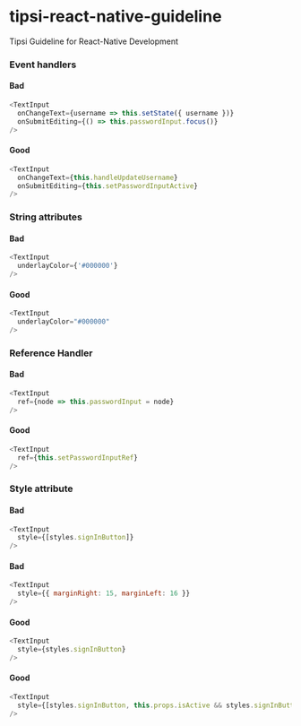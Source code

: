 # tipsi-react-native-guideline
Tipsi Guideline for React-Native Development

### Event handlers
#### Bad
```js
<TextInput
  onChangeText={username => this.setState({ username })}
  onSubmitEditing={() => this.passwordInput.focus()}
/>
```
#### Good
```js
<TextInput
  onChangeText={this.handleUpdateUsername}
  onSubmitEditing={this.setPasswordInputActive}
/>
```

### String attributes
#### Bad
```js
<TextInput
  underlayColor={'#000000'}
/>
```
#### Good
```js
<TextInput
  underlayColor="#000000"
/>
```

### Reference Handler
#### Bad
```js
<TextInput
  ref={node => this.passwordInput = node}
/>
```
#### Good
```js
<TextInput
  ref={this.setPasswordInputRef}
/>
```

### Style attribute
#### Bad
```js
<TextInput
  style={[styles.signInButton]}
/>
```
#### Bad
```js
<TextInput
  style={{ marginRight: 15, marginLeft: 16 }}
/>
```
#### Good
```js
<TextInput
  style={styles.signInButton}
/>
```
#### Good
```js
<TextInput
  style={[styles.signInButton, this.props.isActive && styles.signInButtonActive]}
/>
```
